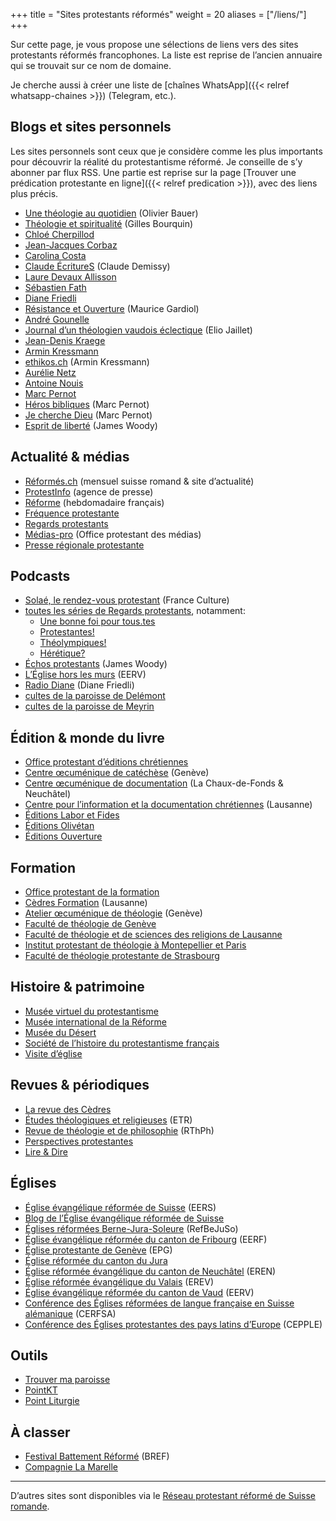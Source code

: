 +++
title = "Sites protestants réformés"
weight = 20
aliases = ["/liens/"]
+++

Sur cette page, je vous propose une sélections de liens vers des sites protestants réformés francophones.
La liste est reprise de l’ancien annuaire qui se trouvait sur ce nom de domaine.

Je cherche aussi à créer une liste de [chaînes WhatsApp]({{< relref whatsapp-chaines >}}) (Telegram, etc.).

## Blogs et sites personnels

Les sites personnels sont ceux que je considère comme les plus importants pour découvrir la réalité du protestantisme réformé.
Je conseille de s’y abonner par flux RSS.
Une partie est reprise sur la page [Trouver une prédication protestante en ligne]({{< relref predication >}}), avec des liens plus précis.

- [Une théologie au quotidien](https://olivierbauer.org/) (Olivier Bauer)
- [Théologie et spiritualité](https://gillesbourquin.ch/) (Gilles Bourquin)
- [Chloé Cherpillod](https://chloecherpillod.ch/)
- [Jean-Jacques Corbaz](https://textesdejjcorbaz.blogspot.com/)
- [Carolina Costa](https://carolina-costa.com/)
- [Claude ÉcritureS](https://claude-ecritures.ch/) (Claude Demissy)
- [Laure Devaux Allisson](https://lauredevaux.ch/)
- [Sébastien Fath](http://blogdesebastienfath.hautetfort.com/)
- [Diane Friedli](https://dianefriedli.ch)
- [Résistance et Ouverture](https://gardiol.net/) (Maurice Gardiol)
- [André Gounelle](https://andregounelle.fr/)
- [Journal d’un théologien vaudois éclectique](https://eliojaillet.ch/) (Elio Jaillet)
- [Jean-Denis Kraege](https://www.reformes.ch/blog/jean-denis-kraege)
- [Armin Kressmann](https://www.kressmann.ch/)
- [ethikos.ch](https://www.ethikos.ch/) (Armin Kressmann)
- [Aurélie Netz](https://aurelienetz.ch/)
- [Antoine Nouis](https://leblogdantoinenouis.fr/)
- [Marc Pernot](https://marcpernot.net/)
- [Héros bibliques](https://heros-bibliques.ch/) (Marc Pernot)
- [Je cherche Dieu](https://jecherchedieu.ch/) (Marc Pernot)
- [Esprit de liberté](https://espritdeliberte.leswoody.net/) (James Woody)

## Actualité & médias

- [Réformés.ch](https://www.reformes.ch/) (mensuel suisse romand & site d’actualité)
- [ProtestInfo](https://www.protestinfo.ch/) (agence de presse)
- [Réforme](https://www.reforme.net/) (hebdomadaire français)
- [Fréquence protestante](https://frequenceprotestante.com/)
- [Regards protestants](https://regardsprotestants.com/)
- [Médias-pro](https://www.mediaspro.ch/) (Office protestant des médias)
- [Presse régionale protestante](https://www.presseregionaleprotestante.info/)

## Podcasts

- [Solaé, le rendez-vous protestant](https://www.radiofrance.fr/franceculture/podcasts/service-protestant) (France Culture)
- [toutes les séries de Regards protestants](https://regardsprotestants.com/series-podcasts/), notamment:
  - [Une bonne foi pour tous.tes](https://regardsprotestants.com/series-podcasts/une-bonne-foi-pour-tous-tes/)
  - [Protestantes!](https://regardsprotestants.com/series-podcasts/protestantes/)
  - [Théolympiques!](https://regardsprotestants.com/series-podcasts/theolympiques/)
  - [Hérétique?](https://regardsprotestants.com/series-podcasts/heretique/)
- [Échos protestants](https://www.rcf.fr/vie-spirituelle/echos-protestants) (James Woody)
- [L’Église hors les murs](https://podcast.ausha.co/eerv-eglise-hors-les-murs/) (EERV)
- [Radio Diane](https://open.spotify.com/show/2aUjfOIu9HVNuT4ShZC0N2) (Diane Friedli)
- [cultes de la paroisse de Delémont](https://open.spotify.com/show/4BsYqtrVPG7AlsxrivW5gb)
- [cultes de la paroisse de Meyrin](https://open.spotify.com/show/1qhGupxfJ1Cf6ITNwK5OK0)

## Édition & monde du livre

- [Office protestant d’éditions chrétiennes](https://www.protestant-edition.ch/)
- [Centre œcuménique de catéchèse](https://coec.ch/) (Genève)
- [Centre œcuménique de documentation](https://www.cod-ne.ch/) (La Chaux-de-Fonds & Neuchâtel)
- [Centre pour l’information et la documentation chrétiennes](https://www.cidoc.ch/) (Lausanne)
- [Éditions Labor et Fides](https://www.laboretfides.com/)
- [Éditions Olivétan](https://www.editions-olivetan.com/)
- [Éditions Ouverture](https://editionsouverture.ch/)

## Formation

- [Office protestant de la formation](https://www.protestant-formation.ch/)
- [Cèdres Formation](https://cedresformation.ch/) (Lausanne)
- [Atelier œcuménique de théologie](https://www.aotge.ch/) (Genève)
- [Faculté de théologie de Genève](https://www.unige.ch/theologie/)
- [Faculté de théologie et de sciences des religions de Lausanne](https://www.unil.ch/ftsr/fr/home.html)  
- [Institut protestant de théologie à Montepellier et Paris](https://ipt-edu.fr/)
- [Faculté de théologie protestante de Strasbourg](https://theopro.unistra.fr/)

## Histoire & patrimoine

- [Musée virtuel du protestantisme](https://museeprotestant.org/)
- [Musée international de la Réforme](https://www.musee-reforme.ch/)
- [Musée du Désert](https://www.museedudesert.com/index.php)
- [Société de l’histoire du protestantisme français](https://www.shpf.fr/)
- [Visite d’église](https://visitedeglise.ch/)

## Revues & périodiques

- [La revue des Cèdres](https://revuedescedres.ch/)
- [Études théologiques et religieuses](https://www.revue-etr.org/) (ETR)
- [Revue de théologie et de philosophie](https://rthph.ch/) (RThPh)
- [Perspectives protestantes](http://perspectivesprotestantes.ch/)
- [Lire & Dire](https://www.lire-et-dire.ch/)

## Églises

- [Église évangélique réformée de Suisse](https://www.evref.ch/fr/) (EERS)
- [Blog de l’Église évangélique réformée de Suisse](https://www.evrefblog.ch/fr/)
- [Églises réformées Berne-Jura-Soleure](https://www.refbejuso.ch/fr/) (RefBeJuSo)
- [Église évangélique réformée du canton de Fribourg](https://www.ref-fr.ch/) (EERF)
- [Église protestante de Genève](https://epg.ch/) (EPG)
- [Église réformée du canton du Jura](https://www.egliserefju.ch/)
- [Église réformée évangélique du canton de Neuchâtel](https://www.eren.ch/) (EREN)
- [Église réformée évangélique du Valais](https://erev.ch/) (EREV)
- [Église évangélique réformée du canton de Vaud](https://www.eerv.ch/accueil) (EERV)
- [Conférence des Églises réformées de langue française en Suisse alémanique](https://cerfsa.ch/) (CERFSA)
- [Conférence des Églises protestantes des pays latins d’Europe](https://cepple.eu/) (CEPPLE)

## Outils

- [Trouver ma paroisse](https://ma-paroisse.ch/)
- [PointKT](https://pointkt.org/)
- [Point Liturgie](https://pointliturgie.org/)

## À classer

- [Festival Battement Réformé](https://battement.ch/) (BREF)
- [Compagnie La Marelle](https://compagnielamarelle.ch/)

----

D’autres sites sont disponibles via le [Réseau protestant réformé de Suisse romande](https://reseau-protestant.ch/).
